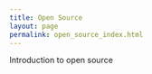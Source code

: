 ```yaml
---
title: Open Source
layout: page
permalink: open_source_index.html
---
```


Introduction to open source
